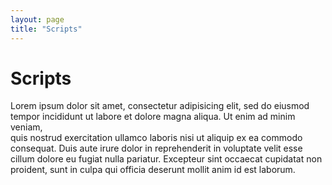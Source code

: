 ```yaml
---
layout: page
title: "Scripts" 
--- 
```


# Scripts  

Lorem ipsum dolor sit amet, consectetur adipisicing elit, sed do eiusmod   
tempor incididunt ut labore et dolore magna aliqua. Ut enim ad minim veniam,    
quis nostrud exercitation ullamco laboris nisi ut aliquip ex ea commodo 
consequat. Duis aute irure dolor in reprehenderit in voluptate velit esse   
cillum dolore eu fugiat nulla pariatur. Excepteur sint occaecat cupidatat non   
proident, sunt in culpa qui officia deserunt mollit anim id est laborum.